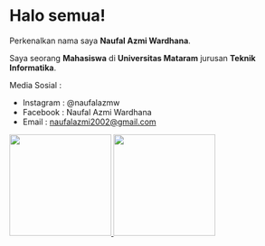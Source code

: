 # Halo semua! 

Perkenalkan nama saya **Naufal Azmi Wardhana**.

Saya seorang **Mahasiswa** di **Universitas Mataram** jurusan **Teknik Informatika**.

Media Sosial :
- Instagram : @naufalazmw
- Facebook : Naufal Azmi Wardhana
- Email : naufalazmi2002@gmail.com

<p align="left">
<a href="https://github.com/NaufalOpa,">
  <img height="180em" src="https://github-readme-stats-eight-theta.vercel.app/api?username=NaufalOpam&show_icons=true&theme=algolia&include_all_commits=true&count_private=true"/>
  <img height="180em" src="https://github-readme-stats-eight-theta.vercel.app/api/top-langs/?username=NaufalOpam&layout=compact&langs_count=8&theme=algolia"/>
</a>
</p>
<!--
**NaufalOpam/NaufalOpam** is a ✨ _special_ ✨ repository because its `README.md` (this file) appears on your GitHub profile.

Here are some ideas to get you started:

- 🔭 I’m currently working on ...
- 🌱 I’m currently learning ...
- 👯 I’m looking to collaborate on ...
- 🤔 I’m looking for help with ...
- 💬 Ask me about ...
- 📫 How to reach me: ...
- 😄 Pronouns: ...
- ⚡ Fun fact: ...
-->

